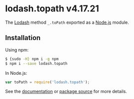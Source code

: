 # lodash.topath v4.17.21

The [Lodash](https://lodash.com/) method `_.toPath` exported as a [Node.js](https://nodejs.org/) module.

## Installation

Using npm:
```bash
$ {sudo -H} npm i -g npm
$ npm i --save lodash.topath
```

In Node.js:
```js
var toPath = require('lodash.topath');
```

See the [documentation](https://lodash.com/docs#toPath) or [package source](https://github.com/lodash/lodash/blob/4.17.21-npm-packages/lodash.topath) for more details.
